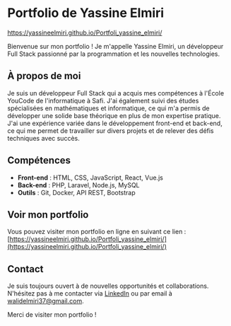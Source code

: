 # Portfolio de Yassine Elmiri
https://yassineelmiri.github.io/Portfoli_yassine_elmiri/

Bienvenue sur mon portfolio ! Je m'appelle Yassine Elmiri, un développeur Full Stack passionné par la programmation et les nouvelles technologies.

## À propos de moi

Je suis un développeur Full Stack qui a acquis mes compétences à l'École YouCode de l'informatique à Safi. J'ai également suivi des études spécialisées en mathématiques et informatique, ce qui m'a permis de développer une solide base théorique en plus de mon expertise pratique. J'ai une expérience variée dans le développement front-end et back-end, ce qui me permet de travailler sur divers projets et de relever des défis techniques avec succès.

## Compétences

- **Front-end** : HTML, CSS, JavaScript, React, Vue.js
- **Back-end** : PHP, Laravel, Node.js, MySQL
- **Outils** : Git, Docker, API REST, Bootstrap

## Voir mon portfolio

Vous pouvez visiter mon portfolio en ligne en suivant ce lien : [https://yassineelmiri.github.io/Portfoli_yassine_elmiri/](https://yassineelmiri.github.io/Portfoli_yassine_elmiri/)

## Contact

Je suis toujours ouvert à de nouvelles opportunités et collaborations. N'hésitez pas à me contacter via [LinkedIn](https://www.linkedin.com/in/yassine-elmiri/) ou par email à walidelmiri37@gmail.com.

Merci de visiter mon portfolio !
